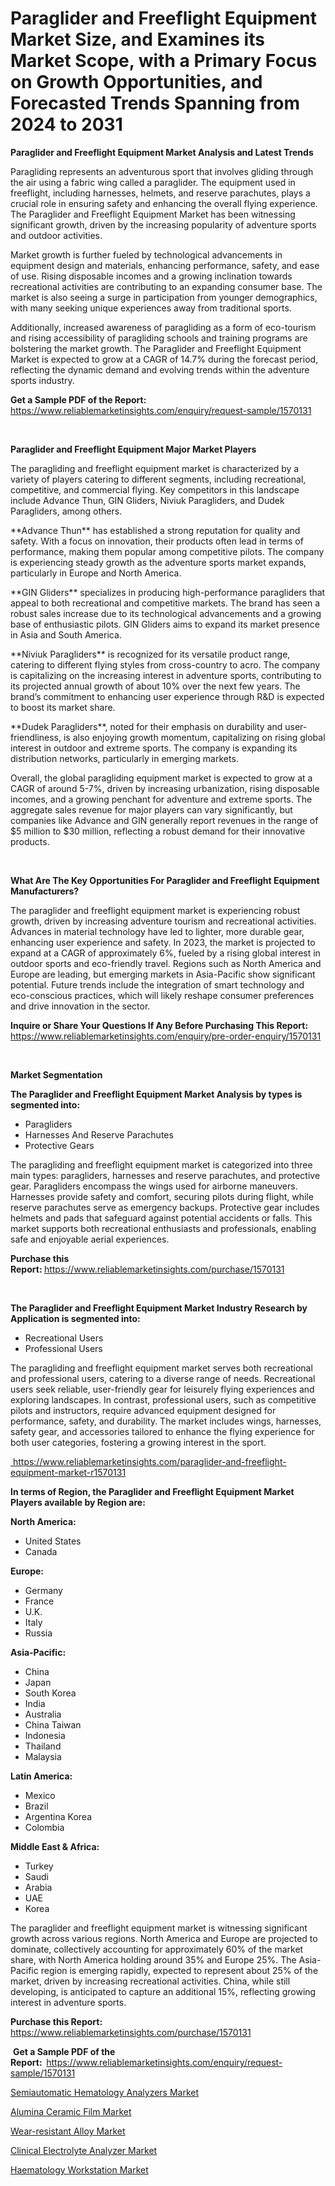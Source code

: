 <p><h1>Paraglider and Freeflight Equipment Market Size, and Examines its Market Scope, with a Primary Focus on Growth Opportunities, and Forecasted Trends Spanning from 2024 to 2031</h1></p><p><strong>Paraglider and Freeflight Equipment Market Analysis and Latest Trends</strong></p>
<p><p>Paragliding represents an adventurous sport that involves gliding through the air using a fabric wing called a paraglider. The equipment used in freeflight, including harnesses, helmets, and reserve parachutes, plays a crucial role in ensuring safety and enhancing the overall flying experience. The Paraglider and Freeflight Equipment Market has been witnessing significant growth, driven by the increasing popularity of adventure sports and outdoor activities.</p><p>Market growth is further fueled by technological advancements in equipment design and materials, enhancing performance, safety, and ease of use. Rising disposable incomes and a growing inclination towards recreational activities are contributing to an expanding consumer base. The market is also seeing a surge in participation from younger demographics, with many seeking unique experiences away from traditional sports.</p><p>Additionally, increased awareness of paragliding as a form of eco-tourism and rising accessibility of paragliding schools and training programs are bolstering the market growth. The Paraglider and Freeflight Equipment Market is expected to grow at a CAGR of 14.7% during the forecast period, reflecting the dynamic demand and evolving trends within the adventure sports industry.</p></p>
<p><strong>Get a Sample PDF of the Report:&nbsp;</strong> <a href="https://www.reliablemarketinsights.com/enquiry/request-sample/1570131?utm_campaign=1331&utm_medium=2&utm_source=Github&utm_content=ia&utm_term=14102024&utm_id=paraglider-and-freeflight-equipment">https://www.reliablemarketinsights.com/enquiry/request-sample/1570131</a></p>
<p>&nbsp;</p>
<p><strong>Paraglider and Freeflight Equipment Major Market Players</strong></p>
<p><p>The paragliding and freeflight equipment market is characterized by a variety of players catering to different segments, including recreational, competitive, and commercial flying. Key competitors in this landscape include Advance Thun, GIN Gliders, Niviuk Paragliders, and Dudek Paragliders, among others.</p><p>**Advance Thun** has established a strong reputation for quality and safety. With a focus on innovation, their products often lead in terms of performance, making them popular among competitive pilots. The company is experiencing steady growth as the adventure sports market expands, particularly in Europe and North America.</p><p>**GIN Gliders** specializes in producing high-performance paragliders that appeal to both recreational and competitive markets. The brand has seen a robust sales increase due to its technological advancements and a growing base of enthusiastic pilots. GIN Gliders aims to expand its market presence in Asia and South America.</p><p>**Niviuk Paragliders** is recognized for its versatile product range, catering to different flying styles from cross-country to acro. The company is capitalizing on the increasing interest in adventure sports, contributing to its projected annual growth of about 10% over the next few years. The brand’s commitment to enhancing user experience through R&D is expected to boost its market share.</p><p>**Dudek Paragliders**, noted for their emphasis on durability and user-friendliness, is also enjoying growth momentum, capitalizing on rising global interest in outdoor and extreme sports. The company is expanding its distribution networks, particularly in emerging markets.</p><p>Overall, the global paragliding equipment market is expected to grow at a CAGR of around 5-7%, driven by increasing urbanization, rising disposable incomes, and a growing penchant for adventure and extreme sports. The aggregate sales revenue for major players can vary significantly, but companies like Advance and GIN generally report revenues in the range of $5 million to $30 million, reflecting a robust demand for their innovative products.</p></p>
<p>&nbsp;</p>
<p><strong>What Are The Key Opportunities For Paraglider and Freeflight Equipment Manufacturers?</strong></p>
<p><p>The paraglider and freeflight equipment market is experiencing robust growth, driven by increasing adventure tourism and recreational activities. Advances in material technology have led to lighter, more durable gear, enhancing user experience and safety. In 2023, the market is projected to expand at a CAGR of approximately 6%, fueled by a rising global interest in outdoor sports and eco-friendly travel. Regions such as North America and Europe are leading, but emerging markets in Asia-Pacific show significant potential. Future trends include the integration of smart technology and eco-conscious practices, which will likely reshape consumer preferences and drive innovation in the sector.</p></p>
<p><strong>Inquire or Share Your Questions If Any Before Purchasing This Report:</strong> <a href="https://www.reliablemarketinsights.com/enquiry/pre-order-enquiry/1570131?utm_campaign=1331&utm_medium=2&utm_source=Github&utm_content=ia&utm_term=14102024&utm_id=paraglider-and-freeflight-equipment">https://www.reliablemarketinsights.com/enquiry/pre-order-enquiry/1570131</a></p>
<p>&nbsp;</p>
<p><strong>Market Segmentation</strong></p>
<p><strong>The Paraglider and Freeflight Equipment Market Analysis by types is segmented into:</strong></p>
<p><ul><li>Paragliders</li><li>Harnesses And Reserve Parachutes</li><li>Protective Gears</li></ul></p>
<p><p>The paragliding and freeflight equipment market is categorized into three main types: paragliders, harnesses and reserve parachutes, and protective gear. Paragliders encompass the wings used for airborne maneuvers. Harnesses provide safety and comfort, securing pilots during flight, while reserve parachutes serve as emergency backups. Protective gear includes helmets and pads that safeguard against potential accidents or falls. This market supports both recreational enthusiasts and professionals, enabling safe and enjoyable aerial experiences.</p></p>
<p><strong>Purchase this Report:&nbsp;</strong><a href="https://www.reliablemarketinsights.com/purchase/1570131?utm_campaign=1331&utm_medium=2&utm_source=Github&utm_content=ia&utm_term=14102024&utm_id=paraglider-and-freeflight-equipment">https://www.reliablemarketinsights.com/purchase/1570131</a></p>
<p>&nbsp;</p>
<p><strong>The Paraglider and Freeflight Equipment Market Industry Research by Application is segmented into:</strong></p>
<p><ul><li>Recreational Users</li><li>Professional Users</li></ul></p>
<p><p>The paragliding and freeflight equipment market serves both recreational and professional users, catering to a diverse range of needs. Recreational users seek reliable, user-friendly gear for leisurely flying experiences and exploring landscapes. In contrast, professional users, such as competitive pilots and instructors, require advanced equipment designed for performance, safety, and durability. The market includes wings, harnesses, safety gear, and accessories tailored to enhance the flying experience for both user categories, fostering a growing interest in the sport.</p></p>
<p><a href="https://www.reliablemarketinsights.com/paraglider-and-freeflight-equipment-market-r1570131?utm_campaign=1331&utm_medium=2&utm_source=Github&utm_content=ia&utm_term=14102024&utm_id=paraglider-and-freeflight-equipment">&nbsp;https://www.reliablemarketinsights.com/paraglider-and-freeflight-equipment-market-r1570131</a></p>
<p><strong>In terms of Region, the Paraglider and Freeflight Equipment Market Players available by Region are:</strong></p>
<p>
    <p> <strong> North America: </strong>
        <ul>
            <li>United States</li>
            <li>Canada</li>
        </ul>
        </p> 
    <p> <strong> Europe: </strong>
        <ul>
            <li>Germany</li>
            <li>France</li>
            <li>U.K.</li>
            <li>Italy</li>
            <li>Russia</li>
        </ul>
        </p> 
    <p> <strong> Asia-Pacific: </strong>
        <ul>
            <li>China</li>
            <li>Japan</li>
            <li>South Korea</li>
            <li>India</li>
            <li>Australia</li>
            <li>China Taiwan</li>
            <li>Indonesia</li>
            <li>Thailand</li>
            <li>Malaysia</li>
        </ul>
        </p> 
    <p> <strong> Latin America: </strong>
        <ul>
            <li>Mexico</li>
            <li>Brazil</li>
            <li>Argentina Korea</li>
            <li>Colombia</li>
        </ul>
        </p> 
    <p> <strong> Middle East & Africa: </strong>
        <ul>
            <li>Turkey</li>
            <li>Saudi</li>
            <li>Arabia</li>
            <li>UAE</li>
            <li>Korea</li>
        </ul>
    </p>
    </p>
<p><p>The paraglider and freeflight equipment market is witnessing significant growth across various regions. North America and Europe are projected to dominate, collectively accounting for approximately 60% of the market share, with North America holding around 35% and Europe 25%. The Asia-Pacific region is emerging rapidly, expected to represent about 25% of the market, driven by increasing recreational activities. China, while still developing, is anticipated to capture an additional 15%, reflecting growing interest in adventure sports.</p></p>
<p><strong>Purchase this Report: </strong><a href="https://www.reliablemarketinsights.com/purchase/1570131?utm_campaign=1331&utm_medium=2&utm_source=Github&utm_content=ia&utm_term=14102024&utm_id=paraglider-and-freeflight-equipment">https://www.reliablemarketinsights.com/purchase/1570131</a></p>
<p>&nbsp;<strong>Get a Sample PDF of the Report:&nbsp;&nbsp;</strong><a href="https://www.reliablemarketinsights.com/enquiry/request-sample/1570131?utm_campaign=1331&utm_medium=2&utm_source=Github&utm_content=ia&utm_term=14102024&utm_id=paraglider-and-freeflight-equipment">https://www.reliablemarketinsights.com/enquiry/request-sample/1570131</a></p>
<p><strong></strong></p>
<p><p><a href="https://www.linkedin.com/pulse/semiautomatic-hematology-analyzers-market-indicators-size-regional-gllce?utm_campaign=1331&utm_medium=2&utm_source=Github&utm_content=ia&utm_term=14102024&utm_id=paraglider-and-freeflight-equipment">Semiautomatic Hematology Analyzers Market</a></p><p><a href="https://www.linkedin.com/pulse/decoding-alumina-ceramic-film-industry-dynamics-strategic-nrote?utm_campaign=1331&utm_medium=2&utm_source=Github&utm_content=ia&utm_term=14102024&utm_id=paraglider-and-freeflight-equipment">Alumina Ceramic Film Market</a></p><p><a href="https://www.linkedin.com/pulse/global-wear-resistant-alloy-market-product-types-applications-lckpe?trk=public_post_embed_feed-article-content&utm_campaign=1331&utm_medium=2&utm_source=Github&utm_content=ia&utm_term=14102024&utm_id=paraglider-and-freeflight-equipment">Wear-resistant Alloy Market</a></p><p><a href="https://www.linkedin.com/pulse/competitive-intelligence-clinical-electrolyte-analyzer-market-nn3ne?trk=public_post_embed_feed-article-content&utm_campaign=1331&utm_medium=2&utm_source=Github&utm_content=ia&utm_term=14102024&utm_id=paraglider-and-freeflight-equipment">Clinical Electrolyte Analyzer Market</a></p><p><a href="https://www.linkedin.com/pulse/haematology-workstation-market-strategic-insights-product-evolution-gmgxe?utm_campaign=1331&utm_medium=2&utm_source=Github&utm_content=ia&utm_term=14102024&utm_id=paraglider-and-freeflight-equipment">Haematology Workstation Market</a></p></p>